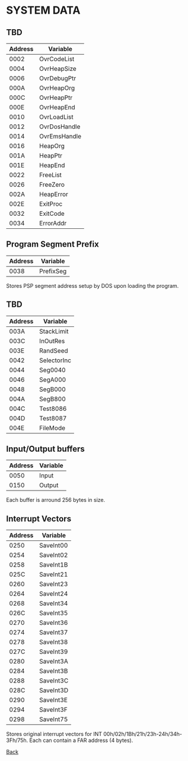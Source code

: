 # SYSTEM DATA

## TBD

|Address|   Variable  |
|-------|-------------|
| 0002  | OvrCodeList |
| 0004  | OvrHeapSize |
| 0006  | OvrDebugPtr |
| 000A  | OvrHeapOrg  |
| 000C  | OvrHeapPtr  |
| 000E  | OvrHeapEnd  |
| 0010  | OvrLoadList |
| 0012  | OvrDosHandle|
| 0014  | OvrEmsHandle|
| 0016  | HeapOrg     |
| 001A  | HeapPtr     |
| 001E  | HeapEnd     |
| 0022  | FreeList    |
| 0026  | FreeZero    |
| 002A  | HeapError   |
| 002E  | ExitProc    |
| 0032  | ExitCode    |
| 0034  | ErrorAddr   |

## Program Segment Prefix

|Address|   Variable  |
|-------|-------------|
| 0038  | PrefixSeg   |

Stores PSP segment address setup by DOS upon loading the program.

## TBD

|Address|   Variable  |
|-------|-------------|
| 003A  | StackLimit  |
| 003C  | InOutRes    |
| 003E  | RandSeed    |
| 0042  | SelectorInc |
| 0044  | Seg0040     |
| 0046  | SegA000     |
| 0048  | SegB000     |
| 004A  | SegB800     |
| 004C  | Test8086    |
| 004D  | Test8087    |
| 004E  | FileMode    |

## Input/Output buffers

|Address|   Variable  |
|-------|-------------|
| 0050  | Input       |
| 0150  | Output      |

Each buffer is arround 256 bytes in size.

## Interrupt Vectors

|Address|   Variable  |
|-------|-------------|
| 0250  | SaveInt00   |
| 0254  | SaveInt02   |
| 0258  | SaveInt1B   |
| 025C  | SaveInt21   |
| 0260  | SaveInt23   |
| 0264  | SaveInt24   |
| 0268  | SaveInt34   |
| 026C  | SaveInt35   |
| 0270  | SaveInt36   |
| 0274  | SaveInt37   |
| 0278  | SaveInt38   |
| 027C  | SaveInt39   |
| 0280  | SaveInt3A   |
| 0284  | SaveInt3B   |
| 0288  | SaveInt3C   |
| 028C  | SaveInt3D   |
| 0290  | SaveInt3E   |
| 0294  | SaveInt3F   |
| 0298  | SaveInt75   |

Stores original interrupt vectors for INT 00h/02h/1Bh/21h/23h-24h/34h-3Fh/75h. Each can contain a FAR address (4 bytes).

[Back](../README.md)